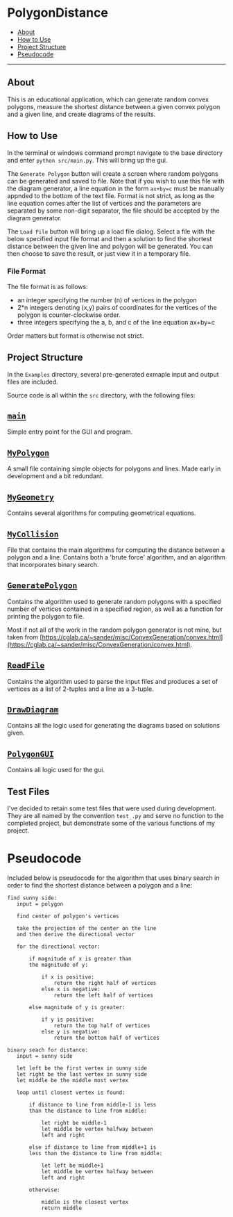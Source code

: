 # PolygonDistance

* [About](#about)
* [How to Use](#how-to-use)
* [Project Structure](#project-structure)
* [Pseudocode](#pseudocode)

---

## About

This is an educational application, which can generate random convex polygons, measure the shortest distance between a given convex polygon and a given line, and create diagrams of the results.

## How to Use

In the terminal or windows command prompt navigate to the base directory and enter `python src/main.py`. This will bring up the gui.

 The `Generate Polygon` button will create a screen where random polygons can be generated and saved to file. Note that if you wish to use this file with the diagram generator, a line equation in the form `ax+by=c` must be manually appnded to the bottom of the text file. Format is not strict, as long as the line equation comes after the list of vertices and the parameters are separated by some non-digit separator, the file should be accepted by the diagram generator.

 The `Load File` button will bring up a load file dialog. Select a file with the below specified input file format and then a solution to find the shortest distance between the given line and polygon will be generated. You can then choose to save the result, or just view it in a temporary file.

 ### File Format

 The file format is as follows: 
 * an integer specifying the number (n) of vertices in the polygon
 * 2*n integers denoting (x,y) pairs of coordinates for the vertices of the polygon is counter-clockwise order.
 * three integers specifying the a, b, and c of the line equation ax+by=c

 Order matters but format is otherwise not strict.

 ## Project Structure

 In the `Examples` directory, several pre-generated exmaple input and output files are included.

 Source code is all within the `src` directory, with the following files:

 ## [`main`](./src/main.py)

 Simple entry point for the GUI and program.

 ## [`MyPolygon`](./src/MyPolygon.py)

 A small file containing simple objects for polygons and lines. Made early in development and a bit redundant. 

 ## [`MyGeometry`](./src/MyGeometry.py)

 Contains several algorithms for computing geometrical equations. 

 ## [`MyCollision`](./src/MyCollision.py)

 File that contains the main algorithms for computing the distance between a polygon and a line. Contains both a 'brute force' algorithm, and an algorithm that incorporates binary search.

 ## [`GeneratePolygon`](./src/GeneratePolygon.py)

 Contains the algorithm used to generate random polygons with a specified number of vertices contained in a specified region, as well as a function for printing the polygon to file.

 Most if not all of the work in the random polygon generator is not mine, but taken from [https://cglab.ca/~sander/misc/ConvexGeneration/convex.html](https://cglab.ca/~sander/misc/ConvexGeneration/convex.html).

 ## [`ReadFile`](./src/ReadFile.py)

 Contains the algorithm used to parse the input files and produces a set of vertices as a list of 2-tuples and a line as a 3-tuple.

 ## [`DrawDiagram`](./src/DrawDiagram.py)

 Contains all the logic used for generating the diagrams based on solutions given. 

 ## [`PolygonGUI`](./src/PolygonGUI.py)

 Contains all logic used for the gui. 

 ## Test Files

 I've decided to retain some test files that were used during development. They are all named by the convention `test_.py` and serve no function to the completed project, but demonstrate some of the various functions of my project.

 # Pseudocode

 Included below is pseudocode for the algorithm that uses binary search in order to find the shortest distance between a polygon and a line:

 ````
 find sunny side:
    input = polygon

    find center of polygon's vertices

    take the projection of the center on the line
    and then derive the directional vector

    for the directional vector:

        if magnitude of x is greater than 
        the magnitude of y:

            if x is positive:
                return the right half of vertices
            else x is negative:
                return the left half of vertices

        else magnitude of y is greater:
            
            if y is positive:
                return the top half of vertices
            else y is negative:
                return the bottom half of vertices

binary seach for distance:
    input = sunny side

    let left be the first vertex in sunny side
    let right be the last vertex in sunny side
    let middle be the middle most vertex

    loop until closest vertex is found:

        if distance to line from middle-1 is less
        than the distance to line from middle:

            let right be middle-1
            let middle be vertex halfway between
            left and right

        else if distance to line from middle+1 is 
        less than the distance to line from middle:

            let left be middle+1
            let middle be vertex halfway between
            left and right

        otherwise:

            middle is the closest vertex
            return middle 

 ````